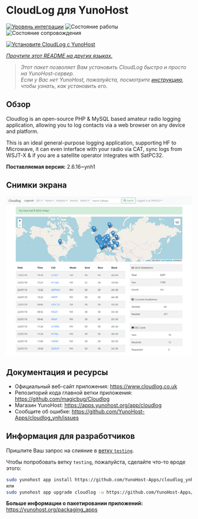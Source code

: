 <!--
Важно: этот README был автоматически сгенерирован <https://github.com/YunoHost/apps/tree/master/tools/readme_generator>
Он НЕ ДОЛЖЕН редактироваться вручную.
-->

# CloudLog для YunoHost

[![Уровень интеграции](https://apps.yunohost.org/badge/integration/cloudlog)](https://ci-apps.yunohost.org/ci/apps/cloudlog/)
![Состояние работы](https://apps.yunohost.org/badge/state/cloudlog)
![Состояние сопровождения](https://apps.yunohost.org/badge/maintained/cloudlog)

[![Установите CloudLog с YunoHost](https://install-app.yunohost.org/install-with-yunohost.svg)](https://install-app.yunohost.org/?app=cloudlog)

*[Прочтите этот README на других языках.](./ALL_README.md)*

> *Этот пакет позволяет Вам установить CloudLog быстро и просто на YunoHost-сервер.*  
> *Если у Вас нет YunoHost, пожалуйста, посмотрите [инструкцию](https://yunohost.org/install), чтобы узнать, как установить его.*

## Обзор

Cloudlog is an open-source PHP & MySQL based amateur radio logging application, allowing you to log contacts via a web browser on any device and platform.

This is an ideal general-purpose logging application, supporting HF to Microwave, it can even interface with your radio via CAT, sync logs from WSJT-X & if you are a satellite operator integrates with SatPC32.

**Поставляемая версия:** 2.6.16~ynh1

## Снимки экрана

![Снимок экрана CloudLog](./doc/screenshots/screenshot.png)

## Документация и ресурсы

- Официальный веб-сайт приложения: <https://www.cloudlog.co.uk>
- Репозиторий кода главной ветки приложения: <https://github.com/magicbug/Cloudlog>
- Магазин YunoHost: <https://apps.yunohost.org/app/cloudlog>
- Сообщите об ошибке: <https://github.com/YunoHost-Apps/cloudlog_ynh/issues>

## Информация для разработчиков

Пришлите Ваш запрос на слияние в [ветку `testing`](https://github.com/YunoHost-Apps/cloudlog_ynh/tree/testing).

Чтобы попробовать ветку `testing`, пожалуйста, сделайте что-то вроде этого:

```bash
sudo yunohost app install https://github.com/YunoHost-Apps/cloudlog_ynh/tree/testing --debug
или
sudo yunohost app upgrade cloudlog -u https://github.com/YunoHost-Apps/cloudlog_ynh/tree/testing --debug
```

**Больше информации о пакетировании приложений:** <https://yunohost.org/packaging_apps>
